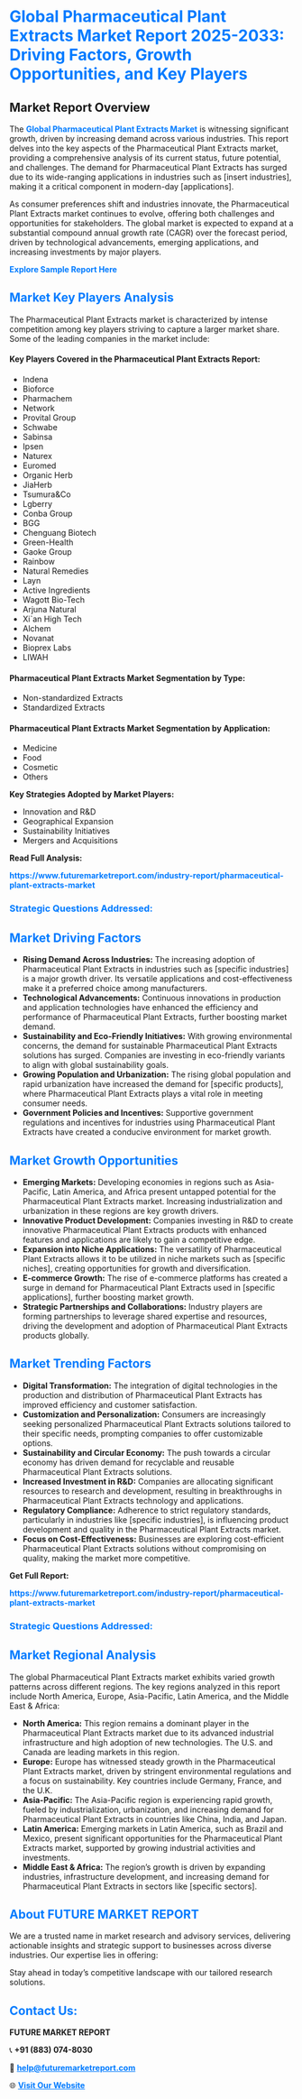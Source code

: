 <h1 style="color: #007BFF;">Global Pharmaceutical Plant Extracts Market Report 2025-2033: Driving Factors, Growth Opportunities, and Key Players</h1>

<section id="overview">
<h2>Market Report Overview</h2>
<p>The <a href="https://www.futuremarketreport.com/industry-report/pharmaceutical-plant-extracts-market" style="color: #007BFF; text-decoration: none;"><strong>Global Pharmaceutical Plant Extracts Market</strong></a> is witnessing significant growth, driven by increasing demand across various industries. This report delves into the key aspects of the Pharmaceutical Plant Extracts market, providing a comprehensive analysis of its current status, future potential, and challenges. The demand for Pharmaceutical Plant Extracts has surged due to its wide-ranging applications in industries such as [insert industries], making it a critical component in modern-day [applications].</p>
<p>As consumer preferences shift and industries innovate, the Pharmaceutical Plant Extracts market continues to evolve, offering both challenges and opportunities for stakeholders. The global market is expected to expand at a substantial compound annual growth rate (CAGR) over the forecast period, driven by technological advancements, emerging applications, and increasing investments by major players.</p>
</section>

<section id="overview">
<p><a href="https://www.futuremarketreport.com/request-sample/reportId=64830" style="color: #007BFF; text-decoration: none;"><strong>Explore Sample Report Here</strong></a></p>
</section>

<section id="key-players">
<h2 style="color: #007BFF;">Market Key Players Analysis</h2>
<p>The Pharmaceutical Plant Extracts market is characterized by intense competition among key players striving to capture a larger market share. Some of the leading companies in the market include:</p>
<h4>Key Players Covered in the Pharmaceutical Plant Extracts Report:</h4>
<ul><li>Indena</li><li>Bioforce</li><li>Pharmachem</li><li>Network</li><li>Provital Group</li><li>Schwabe</li><li>Sabinsa</li><li>Ipsen</li><li>Naturex</li><li>Euromed</li><li>Organic Herb</li><li>JiaHerb</li><li>Tsumura&amp;Co</li><li>Lgberry</li><li>Conba Group</li><li>BGG</li><li>Chenguang Biotech</li><li>Green-Health</li><li>Gaoke Group</li><li>Rainbow</li><li>Natural Remedies</li><li>Layn</li><li>Active Ingredients</li><li>Wagott Bio-Tech</li><li>Arjuna Natural</li><li>Xi`an High Tech</li><li>Alchem</li><li>Novanat</li><li>Bioprex Labs</li><li>LIWAH</li></ul>
<h4>Pharmaceutical Plant Extracts Market Segmentation by Type:</h4>
<ul><li>Non-standardized Extracts</li><li>Standardized Extracts</li></ul>

<h4>Pharmaceutical Plant Extracts Market Segmentation by Application:</h4>
<ul><li>Medicine</li><li>Food</li><li>Cosmetic</li><li>Others</li></ul>
<p><strong>Key Strategies Adopted by Market Players:</strong></p>
<ul>
<li>Innovation and R&D</li>
<li>Geographical Expansion</li>
<li>Sustainability Initiatives</li>
<li>Mergers and Acquisitions</li>
</ul>
</section>

<section>
<p><strong>Read Full Analysis: </strong></p><a href="https://www.futuremarketreport.com/industry-report/pharmaceutical-plant-extracts-market" style="color: #007BFF; text-decoration: none;"><strong>https://www.futuremarketreport.com/industry-report/pharmaceutical-plant-extracts-market</strong></a>
<h3 style="color: #007BFF;">Strategic Questions Addressed:</h3>
</section>

<section id="driving-factors">
<h2 style="color: #007BFF;">Market Driving Factors</h2>
<ul>
<li><strong>Rising Demand Across Industries:</strong> The increasing adoption of Pharmaceutical Plant Extracts in industries such as [specific industries] is a major growth driver. Its versatile applications and cost-effectiveness make it a preferred choice among manufacturers.</li>
<li><strong>Technological Advancements:</strong> Continuous innovations in production and application technologies have enhanced the efficiency and performance of Pharmaceutical Plant Extracts, further boosting market demand.</li>
<li><strong>Sustainability and Eco-Friendly Initiatives:</strong> With growing environmental concerns, the demand for sustainable Pharmaceutical Plant Extracts solutions has surged. Companies are investing in eco-friendly variants to align with global sustainability goals.</li>
<li><strong>Growing Population and Urbanization:</strong> The rising global population and rapid urbanization have increased the demand for [specific products], where Pharmaceutical Plant Extracts plays a vital role in meeting consumer needs.</li>
<li><strong>Government Policies and Incentives:</strong> Supportive government regulations and incentives for industries using Pharmaceutical Plant Extracts have created a conducive environment for market growth.</li>
</ul>
</section>

<section id="growth-opportunities">
<h2 style="color: #007BFF;">Market Growth Opportunities</h2>
<ul>
<li><strong>Emerging Markets:</strong> Developing economies in regions such as Asia-Pacific, Latin America, and Africa present untapped potential for the Pharmaceutical Plant Extracts market. Increasing industrialization and urbanization in these regions are key growth drivers.</li>
<li><strong>Innovative Product Development:</strong> Companies investing in R&D to create innovative Pharmaceutical Plant Extracts products with enhanced features and applications are likely to gain a competitive edge.</li>
<li><strong>Expansion into Niche Applications:</strong> The versatility of Pharmaceutical Plant Extracts allows it to be utilized in niche markets such as [specific niches], creating opportunities for growth and diversification.</li>
<li><strong>E-commerce Growth:</strong> The rise of e-commerce platforms has created a surge in demand for Pharmaceutical Plant Extracts used in [specific applications], further boosting market growth.</li>
<li><strong>Strategic Partnerships and Collaborations:</strong> Industry players are forming partnerships to leverage shared expertise and resources, driving the development and adoption of Pharmaceutical Plant Extracts products globally.</li>
</ul>
</section>

<section id="trending-factors">
<h2 style="color: #007BFF;">Market Trending Factors</h2>
<ul>
<li><strong>Digital Transformation:</strong> The integration of digital technologies in the production and distribution of Pharmaceutical Plant Extracts has improved efficiency and customer satisfaction.</li>
<li><strong>Customization and Personalization:</strong> Consumers are increasingly seeking personalized Pharmaceutical Plant Extracts solutions tailored to their specific needs, prompting companies to offer customizable options.</li>
<li><strong>Sustainability and Circular Economy:</strong> The push towards a circular economy has driven demand for recyclable and reusable Pharmaceutical Plant Extracts solutions.</li>
<li><strong>Increased Investment in R&D:</strong> Companies are allocating significant resources to research and development, resulting in breakthroughs in Pharmaceutical Plant Extracts technology and applications.</li>
<li><strong>Regulatory Compliance:</strong> Adherence to strict regulatory standards, particularly in industries like [specific industries], is influencing product development and quality in the Pharmaceutical Plant Extracts market.</li>
<li><strong>Focus on Cost-Effectiveness:</strong> Businesses are exploring cost-efficient Pharmaceutical Plant Extracts solutions without compromising on quality, making the market more competitive.</li>
</ul>
</section>

<section>
<p><strong>Get Full Report: </strong></p><a href="https://www.futuremarketreport.com/industry-report/pharmaceutical-plant-extracts-market" style="color: #007BFF; text-decoration: none;"><strong>https://www.futuremarketreport.com/industry-report/pharmaceutical-plant-extracts-market</strong></a>
<h3 style="color: #007BFF;">Strategic Questions Addressed:</h3>
</section>


<section id="regional-analysis">
<h2 style="color: #007BFF;">Market Regional Analysis</h2>
<p>The global Pharmaceutical Plant Extracts market exhibits varied growth patterns across different regions. The key regions analyzed in this report include North America, Europe, Asia-Pacific, Latin America, and the Middle East & Africa:</p>
<ul>
<li><strong>North America:</strong> This region remains a dominant player in the Pharmaceutical Plant Extracts market due to its advanced industrial infrastructure and high adoption of new technologies. The U.S. and Canada are leading markets in this region.</li>
<li><strong>Europe:</strong> Europe has witnessed steady growth in the Pharmaceutical Plant Extracts market, driven by stringent environmental regulations and a focus on sustainability. Key countries include Germany, France, and the U.K.</li>
<li><strong>Asia-Pacific:</strong> The Asia-Pacific region is experiencing rapid growth, fueled by industrialization, urbanization, and increasing demand for Pharmaceutical Plant Extracts in countries like China, India, and Japan.</li>
<li><strong>Latin America:</strong> Emerging markets in Latin America, such as Brazil and Mexico, present significant opportunities for the Pharmaceutical Plant Extracts market, supported by growing industrial activities and investments.</li>
<li><strong>Middle East & Africa:</strong> The region’s growth is driven by expanding industries, infrastructure development, and increasing demand for Pharmaceutical Plant Extracts in sectors like [specific sectors].</li>
</ul>
</section>

<footer>
<h2 style="color: #007BFF;">About FUTURE MARKET REPORT</h2>
<p>We are a trusted name in market research and advisory services, delivering actionable insights and strategic support to businesses across diverse industries. Our expertise lies in offering:</p>

<p>Stay ahead in today’s competitive landscape with our tailored research solutions.</p>

<h2 style="color: #007BFF;">Contact Us:</h2>
<p><strong>FUTURE MARKET REPORT</strong></p>
<p>📞 <strong>+91 (883) 074-8030</strong></p>
<p>📧 <strong><a href="mailto:help@futuremarketreport.com" style="color: #007BFF;">help@futuremarketreport.com</a></strong></p>
<p>🌐 <strong><a href="https://www.futuremarketreport.com/" style="color: #007BFF;">Visit Our Website</a></strong></p>
</footer>
